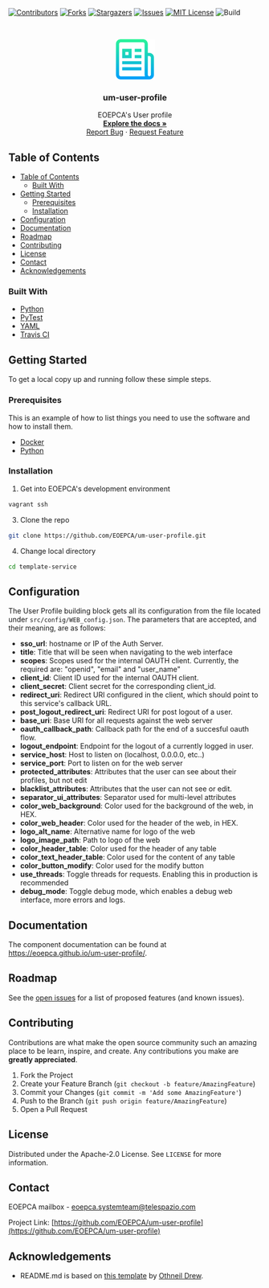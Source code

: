 <!--
***
*** To avoid retyping too much info. Do a search and replace for the following:
*** um-user-profile
-->

<!-- PROJECT SHIELDS -->
<!--
*** See the bottom of this document for the declaration of the reference variables
*** for contributors-url, forks-url, etc. This is an optional, concise syntax you may use.
*** https://www.markdownguide.org/basic-syntax/#reference-style-links
-->

[![Contributors][contributors-shield]][contributors-url]
[![Forks][forks-shield]][forks-url]
[![Stargazers][stars-shield]][stars-url]
[![Issues][issues-shield]][issues-url]
[![MIT License][license-shield]][license-url]
![Build][build-shield]

<!-- PROJECT LOGO -->
<br />
<p align="center">
  <a href="https://github.com/EOEPCA/um-user-profile">
    <img src="images/logo.png" alt="Logo" width="80" height="80">
  </a>

  <h3 align="center">um-user-profile</h3>

  <p align="center">
    EOEPCA's User profile
    <br />
    <a href="https://eoepca.github.io/um-user-profile/"><strong>Explore the docs »</strong></a>
    <br />
    <a href="https://github.com/EOEPCA/um-user-profile/issues">Report Bug</a>
    ·
    <a href="https://github.com/EOEPCA/um-user-profile/issues">Request Feature</a>
  </p>
</p>

## Table of Contents

- [Table of Contents](#table-of-contents)
  - [Built With](#built-with)
- [Getting Started](#getting-started)
  - [Prerequisites](#prerequisites)
  - [Installation](#installation)
- [Configuration](#configuration)
- [Documentation](#documentation)
- [Roadmap](#roadmap)
- [Contributing](#contributing)
- [License](#license)
- [Contact](#contact)
- [Acknowledgements](#acknowledgements)

<!-- ABOUT THE PROJECT -->

### Built With

- [Python](https://www.python.org//)
- [PyTest](https://docs.pytest.org)
- [YAML](https://yaml.org/)
- [Travis CI](https://travis-ci.com/)

<!-- GETTING STARTED -->

## Getting Started

To get a local copy up and running follow these simple steps.

### Prerequisites

This is an example of how to list things you need to use the software and how to install them.

- [Docker](https://www.docker.com/)
- [Python](https://www.python.org//)

### Installation

1. Get into EOEPCA's development environment

```sh
vagrant ssh
```

3. Clone the repo

```sh
git clone https://github.com/EOEPCA/um-user-profile.git
```

4. Change local directory

```sh
cd template-service
```

## Configuration

The User Profile building block gets all its configuration from the file located under `src/config/WEB_config.json`.
The parameters that are accepted, and their meaning, are as follows:
- **sso_url**: hostname or IP of the Auth Server.
- **title**: Title that will be seen when navigating to the web interface
- **scopes**: Scopes used for the internal OAUTH client. Currently, the required are: "openid", "email" and "user_name"
- **client_id**: Client ID used for the internal OAUTH client.
- **client_secret**: Client secret for the corresponding client_id.
- **redirect_uri**: Redirect URI configured in the client, which should point to this service's callback URL.
- **post_logout_redirect_uri**: Redirect URI for post logout of a user.
- **base_uri**: Base URI for all requests against the web server
- **oauth_callback_path**: Callback path for the end of a succesful oauth flow.
- **logout_endpoint**: Endpoint for the logout of a currently logged in user.
- **service_host**: Host to listen on (localhost, 0.0.0.0, etc..)
- **service_port**: Port to listen on for the web server
- **protected_attributes**: Attributes that the user can see about their profiles, but not edit
- **blacklist_attributes**: Attributes that the user can not see or edit.
- **separator_ui_attributes**: Separator used for multi-level attributes
- **color_web_background**: Color used for the background of the web, in HEX.
- **color_web_header**: Color used for the header of the web, in HEX.
- **logo_alt_name**: Alternative name for logo of the web
- **logo_image_path**: Path to logo of the web
- **color_header_table**: Color used for the header of any table
- **color_text_header_table**: Color used for the content of any table
- **color_button_modify**: Color used for the modify button
- **use_threads**: Toggle threads for requests. Enabling this in production is recommended
- **debug_mode**: Toggle debug mode, which enables a debug web interface, more errors and logs.

## Documentation

The component documentation can be found at https://eoepca.github.io/um-user-profile/.

<!-- ROADMAP -->

## Roadmap

See the [open issues](https://github.com/EOEPCA/um-user-profile/issues) for a list of proposed features (and known issues).

<!-- CONTRIBUTING -->

## Contributing

Contributions are what make the open source community such an amazing place to be learn, inspire, and create. Any contributions you make are **greatly appreciated**.

1. Fork the Project
2. Create your Feature Branch (`git checkout -b feature/AmazingFeature`)
3. Commit your Changes (`git commit -m 'Add some AmazingFeature'`)
4. Push to the Branch (`git push origin feature/AmazingFeature`)
5. Open a Pull Request

<!-- LICENSE -->

## License

Distributed under the Apache-2.0 License. See `LICENSE` for more information.

## Contact

EOEPCA mailbox - eoepca.systemteam@telespazio.com

Project Link: [https://github.com/EOEPCA/um-user-profile](https://github.com/EOEPCA/um-user-profile)

## Acknowledgements

- README.md is based on [this template](https://github.com/othneildrew/Best-README-Template) by [Othneil Drew](https://github.com/othneildrew).


[contributors-shield]: https://img.shields.io/github/contributors/EOEPCA/um-user-profile.svg?style=flat-square
[contributors-url]: https://github.com/EOEPCA/um-user-profile/graphs/contributors
[forks-shield]: https://img.shields.io/github/forks/EOEPCA/um-user-profile.svg?style=flat-square
[forks-url]: https://github.com/EOEPCA/um-user-profile/network/members
[stars-shield]: https://img.shields.io/github/stars/EOEPCA/um-user-profile.svg?style=flat-square
[stars-url]: https://github.com/EOEPCA/um-user-profile/stargazers
[issues-shield]: https://img.shields.io/github/issues/EOEPCA/um-user-profile.svg?style=flat-square
[issues-url]: https://github.com/EOEPCA/um-user-profile/issues
[license-shield]: https://img.shields.io/github/license/EOEPCA/um-user-profile.svg?style=flat-square
[license-url]: https://github.com/EOEPCA/um-user-profile/blob/master/LICENSE
[build-shield]: https://www.travis-ci.com/EOEPCA/um-user-profile.svg?branch=master
